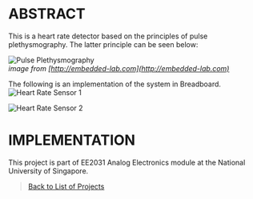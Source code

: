# ABSTRACT
This is a heart rate detector based on the principles of pulse plethysmography. The latter principle can be seen below:  

![Pulse Plethysmography](http://embedded-lab.com/blog/wp-content/uploads/2012/08/ReflectancePPG.jpg)  
_image from [http://embedded-lab.com](http://embedded-lab.com)_


The following is an implementation of the system in Breadboard.  
![Heart Rate Sensor 1](https://dl.dropboxusercontent.com/s/o0aebyyv6opk29u/blood_pulse.jpg?dl=0)

![Heart Rate Sensor 2](https://dl.dropboxusercontent.com/s/t9p3zcy9gpzvwz8/blood_pulse2.jpg?dl=0)  

# IMPLEMENTATION 

This project is part of EE2031 Analog Electronics module at the National University of Singapore.   
     
     
>[Back to List of Projects](https://edwardelson.github.io)  
